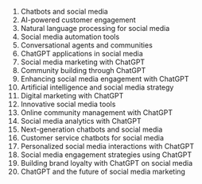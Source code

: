 1. Chatbots and social media
2. AI-powered customer engagement
3. Natural language processing for social media
4. Social media automation tools
5. Conversational agents and communities
6. ChatGPT applications in social media
7. Social media marketing with ChatGPT
8. Community building through ChatGPT
9. Enhancing social media engagement with ChatGPT
10. Artificial intelligence and social media strategy
11. Digital marketing with ChatGPT
12. Innovative social media tools
13. Online community management with ChatGPT
14. Social media analytics with ChatGPT
15. Next-generation chatbots and social media
16. Customer service chatbots for social media
17. Personalized social media interactions with ChatGPT
18. Social media engagement strategies using ChatGPT
19. Building brand loyalty with ChatGPT on social media
20. ChatGPT and the future of social media marketing
